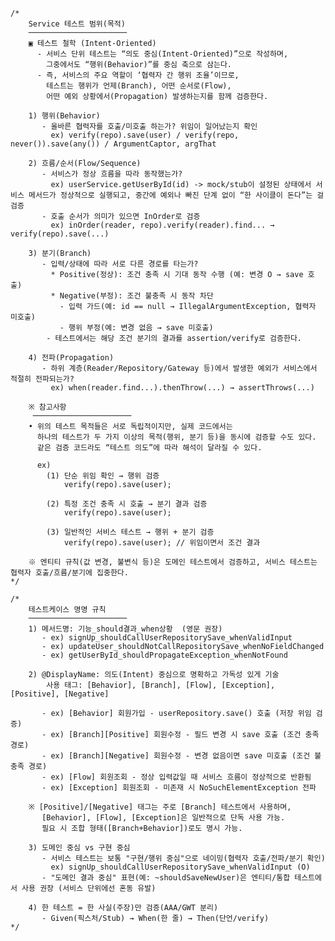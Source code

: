     /*
        Service 테스트 범위(목적)
        ──────────────────────
        ▣ 테스트 철학 (Intent-Oriented)
          - 서비스 단위 테스트는 “의도 중심(Intent-Oriented)”으로 작성하며,
            그중에서도 “행위(Behavior)”를 중심 축으로 삼는다.
          - 즉, 서비스의 주요 역할이 ‘협력자 간 행위 조율’이므로,
            테스트는 행위가 언제(Branch), 어떤 순서로(Flow),
            어떤 예외 상황에서(Propagation) 발생하는지를 함께 검증한다.

        1) 행위(Behavior)
           - 올바른 협력자를 호출/미호출 하는가? 위임이 일어났는지 확인
             ex) verify(repo).save(user) / verify(repo, never()).save(any()) / ArgumentCaptor, argThat

        2) 흐름/순서(Flow/Sequence)
           - 서비스가 정상 흐름을 따라 동작했는가?
             ex) userService.getUserById(id) -> mock/stub이 설정된 상태에서 서비스 메서드가 정상적으로 실행되고, 중간에 예외나 빠진 단계 없이 “한 사이클이 돈다”는 걸 검증
           - 호출 순서가 의미가 있으면 InOrder로 검증
             ex) inOrder(reader, repo).verify(reader).find... → verify(repo).save(...)

        3) 분기(Branch)
           - 입력/상태에 따라 서로 다른 경로를 타는가?
             * Positive(정상): 조건 충족 시 기대 동작 수행 (예: 변경 O → save 호출)
             * Negative(부정): 조건 불충족 시 동작 차단
               - 입력 가드(예: id == null → IllegalArgumentException, 협력자 미호출)
               - 행위 부정(예: 변경 없음 → save 미호출)
            - 테스트에서는 해당 조건 분기의 결과를 assertion/verify로 검증한다.

        4) 전파(Propagation)
           - 하위 계층(Reader/Repository/Gateway 등)에서 발생한 예외가 서비스에서 적절히 전파되는가?
             ex) when(reader.find...).thenThrow(...) → assertThrows(...)

        ※ 참고사항
         ──────────────────────
        • 위의 테스트 목적들은 서로 독립적이지만, 실제 코드에서는
          하나의 테스트가 두 가지 이상의 목적(행위, 분기 등)을 동시에 검증할 수도 있다.
          같은 검증 코드라도 “테스트 의도”에 따라 해석이 달라질 수 있다.

          ex)
            (1) 단순 위임 확인 → 행위 검증
                verify(repo).save(user);

            (2) 특정 조건 충족 시 호출 → 분기 결과 검증
                verify(repo).save(user);

            (3) 일반적인 서비스 테스트 → 행위 + 분기 검증
                verify(repo).save(user); // 위임이면서 조건 결과

        ※ 엔티티 규칙(값 변경, 불변식 등)은 도메인 테스트에서 검증하고, 서비스 테스트는 협력자 호출/흐름/분기에 집중한다.
    */

    /*
        테스트케이스 명명 규칙
        ──────────────────────
        1) 메서드명: 기능_should결과_when상황  (영문 권장)
           - ex) signUp_shouldCallUserRepositorySave_whenValidInput
           - ex) updateUser_shouldNotCallRepositorySave_whenNoFieldChanged
           - ex) getUserById_shouldPropagateException_whenNotFound

        2) @DisplayName: 의도(Intent) 중심으로 명확하고 가독성 있게 기술
            사용 태그: [Behavior], [Branch], [Flow], [Exception], [Positive], [Negative]

           - ex) [Behavior] 회원가입 - userRepository.save() 호출 (저장 위임 검증)
           - ex) [Branch][Positive] 회원수정 - 필드 변경 시 save 호출 (조건 충족 경로)
           - ex) [Branch][Negative] 회원수정 - 변경 없음이면 save 미호출 (조건 불충족 경로)
           - ex) [Flow] 회원조회 - 정상 입력값일 때 서비스 흐름이 정상적으로 반환됨
           - ex) [Exception] 회원조회 - 미존재 시 NoSuchElementException 전파

        ※ [Positive]/[Negative] 태그는 주로 [Branch] 테스트에서 사용하며,
           [Behavior], [Flow], [Exception]은 일반적으로 단독 사용 가능.
           필요 시 조합 형태([Branch+Behavior])로도 명시 가능.

        3) 도메인 중심 vs 구현 중심
           - 서비스 테스트는 보통 "구현/행위 중심"으로 네이밍(협력자 호출/전파/분기 확인)
             ex) signUp_shouldCallUserRepositorySave_whenValidInput (O)
           - "도메인 결과 중심" 표현(예: ~shouldSaveNewUser)은 엔티티/통합 테스트에서 사용 권장 (서비스 단위에선 혼동 유발)

        4) 한 테스트 = 한 사실(주장)만 검증(AAA/GWT 분리)
           - Given(픽스처/Stub) → When(한 줄) → Then(단언/verify)
    */
